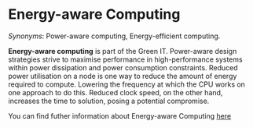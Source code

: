 # Energy-aware Computing


<!-- (Sustainability) -->

*Synonyms*: Power-aware computing, Energy-efficient computing.


**Energy-aware computing** is part of the Green IT. Power-aware design strategies strive to maximise performance in high-performance systems within power dissipation and power consumption constraints. Reduced power utilisation on a node is one way to reduce the amount of energy required to compute. Lowering the frequency at which the CPU works on one approach to do this. Reduced clock speed, on the other hand, increases the time to solution, posing a potential compromise.

You can find futher information about Energy-aware Computing [here](../../T3.6/power_aware.md)
